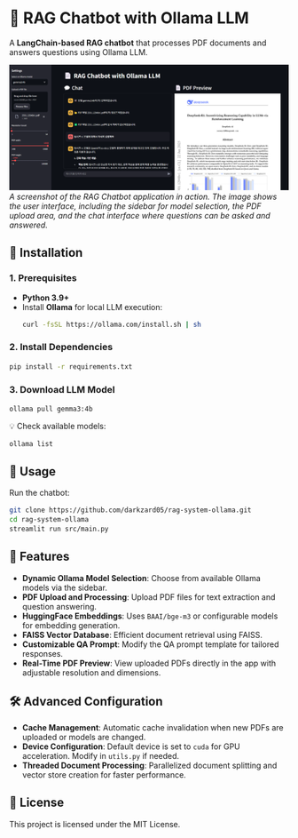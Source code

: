 # 📄 RAG Chatbot with Ollama LLM

A **LangChain-based RAG chatbot** that processes PDF documents and answers questions using Ollama LLM.

![RAG Chatbot Screenshot](/image/image2.png)
*A screenshot of the RAG Chatbot application in action. The image shows the user interface, including the sidebar for model selection, the PDF upload area, and the chat interface where questions can be asked and answered.*

## 🚀 Installation

### 1. Prerequisites
- **Python 3.9+**
- Install **Ollama** for local LLM execution:  
  ```bash
  curl -fsSL https://ollama.com/install.sh | sh
  ```

### 2. Install Dependencies
```bash
pip install -r requirements.txt
```

### 3. Download LLM Model
```bash
ollama pull gemma3:4b
```
💡 Check available models:  
```bash
ollama list
```

## 🎯 Usage
Run the chatbot:
```bash
git clone https://github.com/darkzard05/rag-system-ollama.git
cd rag-system-ollama
streamlit run src/main.py
```

## 📑 Features
- **Dynamic Ollama Model Selection**: Choose from available Ollama models via the sidebar.
- **PDF Upload and Processing**: Upload PDF files for text extraction and question answering.
- **HuggingFace Embeddings**: Uses `BAAI/bge-m3` or configurable models for embedding generation.
- **FAISS Vector Database**: Efficient document retrieval using FAISS.
- **Customizable QA Prompt**: Modify the QA prompt template for tailored responses.
- **Real-Time PDF Preview**: View uploaded PDFs directly in the app with adjustable resolution and dimensions.

## 🛠️ Advanced Configuration
- **Cache Management**: Automatic cache invalidation when new PDFs are uploaded or models are changed.
- **Device Configuration**: Default device is set to `cuda` for GPU acceleration. Modify in `utils.py` if needed.
- **Threaded Document Processing**: Parallelized document splitting and vector store creation for faster performance.

## 📝 License
This project is licensed under the MIT License.

